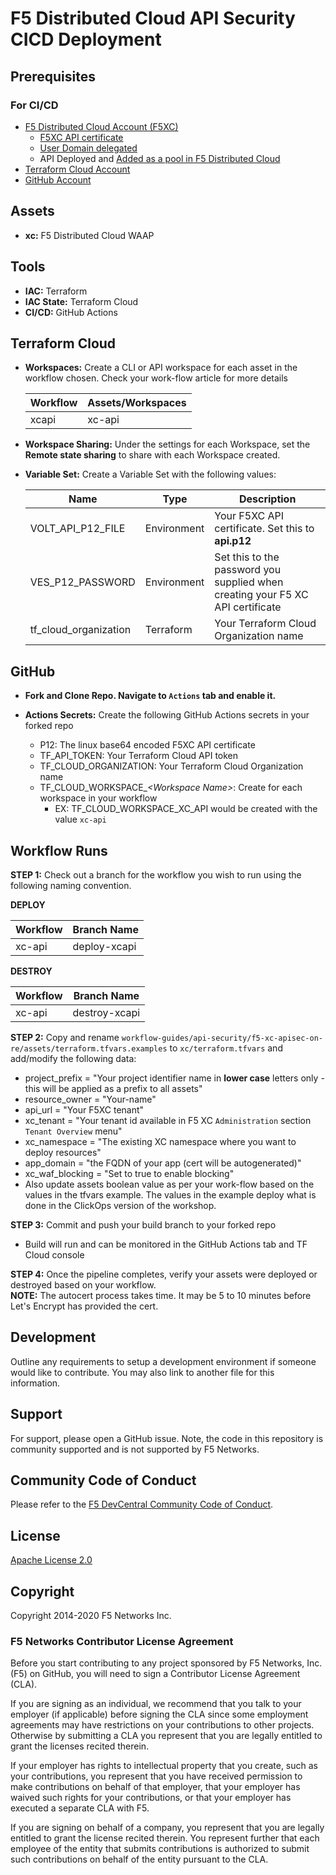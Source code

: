 # F5 Distributed Cloud API Security CICD Deployment

## Prerequisites

### For CI/CD

* [F5 Distributed Cloud Account (F5XC)](https://console.ves.volterra.io/signup/usage_plan)
  * [F5XC API certificate](https://docs.cloud.f5.com/docs/how-to/user-mgmt/credentials)
  * [User Domain delegated](https://docs.cloud.f5.com/docs/how-to/app-networking/domain-delegation)
  * API Deployed and [Added as a pool in F5 Distributed Cloud](https://docs.cloud.f5.com/docs/how-to/app-networking/origin-pools)
* [Terraform Cloud Account](https://developer.hashicorp.com/terraform/tutorials/cloud-get-started)
* [GitHub Account](https://github.com)

## Assets

* **xc:**        F5 Distributed Cloud WAAP

## Tools

* **IAC:** Terraform
* **IAC State:** Terraform Cloud
* **CI/CD:** GitHub Actions

## Terraform Cloud

* **Workspaces:** Create a CLI or API workspace for each asset in the workflow chosen. Check your work-flow article for more details


  | **Workflow** | **Assets/Workspaces** |
  | ------------ | --------------------- |
  | xcapi        | xc-api                |
  

* **Workspace Sharing:** Under the settings for each Workspace, set the **Remote state sharing** to share with each Workspace created.
  
* **Variable Set:** Create a Variable Set with the following values:

  | **Name**              | **Type**    | **Description**                                                                |
  | --------------------- | ----------- | ------------------------------------------------------------------------------ |
  | VOLT_API_P12_FILE     | Environment | Your F5XC API certificate. Set this to **api.p12**                             |
  | VES_P12_PASSWORD      | Environment | Set this to the password you supplied when creating your F5 XC API certificate |
  | tf_cloud_organization | Terraform   | Your Terraform Cloud Organization name                                         |

## GitHub

* **Fork and Clone Repo. Navigate to `Actions` tab and enable it.**

* **Actions Secrets:** Create the following GitHub Actions secrets in your forked repo
  *  P12: The linux base64 encoded F5XC API certificate
  *  TF_API_TOKEN: Your Terraform Cloud API token
  *  TF_CLOUD_ORGANIZATION: Your Terraform Cloud Organization name
  *  TF_CLOUD_WORKSPACE_*\<Workspace Name\>*: Create for each workspace in your workflow
      * EX: TF_CLOUD_WORKSPACE_XC_API would be created with the value `xc-api`

## Workflow Runs

**STEP 1:** Check out a branch for the workflow you wish to run using the following naming convention. 

  **DEPLOY**
  
  | Workflow | Branch Name  |
  | -------- | ------------ |
  | xc-api   | deploy-xcapi |
 
  **DESTROY**
  
  | Workflow | Branch Name   |
  | -------- | ------------- |
  | xc-api   | destroy-xcapi |


**STEP 2:** Copy and rename `workflow-guides/api-security/f5-xc-apisec-on-re/assets/terraform.tfvars.examples` to `xc/terraform.tfvars` and add/modify the following data:
  * project_prefix  = "Your project identifier name in **lower case** letters only - this will be applied as a prefix to all assets"
  * resource_owner = "Your-name"
  * api_url         = "Your F5XC tenant"
  * xc_tenant       = "Your tenant id available in F5 XC `Administration` section `Tenant Overview` menu"
  * xc_namespace    = "The existing XC namespace where you want to deploy resources"
  * app_domain      = "the FQDN of your app (cert will be autogenerated)"
  * xc_waf_blocking = "Set to true to enable blocking"
  * Also update assets boolean value as per your work-flow based on the values in the tfvars example.  The values in the example deploy what is done in the ClickOps version of the workshop.

**STEP 3:** Commit and push your build branch to your forked repo
  * Build will run and can be monitored in the GitHub Actions tab and TF Cloud console


**STEP 4:** Once the pipeline completes, verify your assets were deployed or destroyed based on your workflow.  
            **NOTE:**  The autocert process takes time.  It may be 5 to 10 minutes before Let's Encrypt has provided the cert.


## Development

Outline any requirements to setup a development environment if someone would like to contribute.  You may also link to another file for this information.

## Support

For support, please open a GitHub issue.  Note, the code in this repository is community supported and is not supported by F5 Networks.  

## Community Code of Conduct

Please refer to the [F5 DevCentral Community Code of Conduct](code_of_conduct.md).

## License

[Apache License 2.0](LICENSE)

## Copyright

Copyright 2014-2020 F5 Networks Inc.

### F5 Networks Contributor License Agreement

Before you start contributing to any project sponsored by F5 Networks, Inc. (F5) on GitHub, you will need to sign a Contributor License Agreement (CLA).

If you are signing as an individual, we recommend that you talk to your employer (if applicable) before signing the CLA since some employment agreements may have restrictions on your contributions to other projects.
Otherwise by submitting a CLA you represent that you are legally entitled to grant the licenses recited therein.

If your employer has rights to intellectual property that you create, such as your contributions, you represent that you have received permission to make contributions on behalf of that employer, that your employer has waived such rights for your contributions, or that your employer has executed a separate CLA with F5.

If you are signing on behalf of a company, you represent that you are legally entitled to grant the license recited therein.
You represent further that each employee of the entity that submits contributions is authorized to submit such contributions on behalf of the entity pursuant to the CLA.
